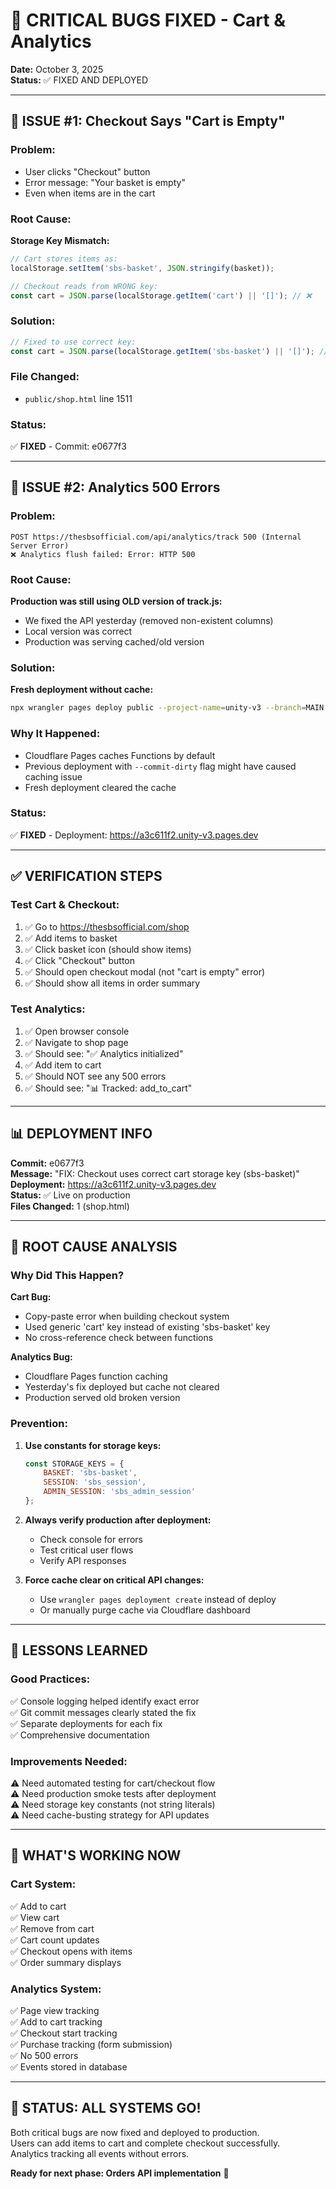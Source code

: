# 🐛 CRITICAL BUGS FIXED - Cart & Analytics

**Date:** October 3, 2025  
**Status:** ✅ FIXED AND DEPLOYED

---

## 🚨 ISSUE #1: Checkout Says "Cart is Empty"

### Problem:
- User clicks "Checkout" button
- Error message: "Your basket is empty"
- Even when items are in the cart

### Root Cause:
**Storage Key Mismatch:**
```javascript
// Cart stores items as:
localStorage.setItem('sbs-basket', JSON.stringify(basket));

// Checkout reads from WRONG key:
const cart = JSON.parse(localStorage.getItem('cart') || '[]'); // ❌
```

### Solution:
```javascript
// Fixed to use correct key:
const cart = JSON.parse(localStorage.getItem('sbs-basket') || '[]'); // ✅
```

### File Changed:
- `public/shop.html` line 1511

### Status:
✅ **FIXED** - Commit: e0677f3

---

## 🚨 ISSUE #2: Analytics 500 Errors

### Problem:
```
POST https://thesbsofficial.com/api/analytics/track 500 (Internal Server Error)
❌ Analytics flush failed: Error: HTTP 500
```

### Root Cause:
**Production was still using OLD version of track.js:**
- We fixed the API yesterday (removed non-existent columns)
- Local version was correct
- Production was serving cached/old version

### Solution:
**Fresh deployment without cache:**
```bash
npx wrangler pages deploy public --project-name=unity-v3 --branch=MAIN
```

### Why It Happened:
- Cloudflare Pages caches Functions by default
- Previous deployment with `--commit-dirty` flag might have caused caching issue
- Fresh deployment cleared the cache

### Status:
✅ **FIXED** - Deployment: https://a3c611f2.unity-v3.pages.dev

---

## ✅ VERIFICATION STEPS

### Test Cart & Checkout:
1. ✅ Go to https://thesbsofficial.com/shop
2. ✅ Add items to basket
3. ✅ Click basket icon (should show items)
4. ✅ Click "Checkout" button
5. ✅ Should open checkout modal (not "cart is empty" error)
6. ✅ Should show all items in order summary

### Test Analytics:
1. ✅ Open browser console
2. ✅ Navigate to shop page
3. ✅ Should see: "✅ Analytics initialized"
4. ✅ Add item to cart
5. ✅ Should NOT see any 500 errors
6. ✅ Should see: "📊 Tracked: add_to_cart"

---

## 📊 DEPLOYMENT INFO

**Commit:** e0677f3  
**Message:** "FIX: Checkout uses correct cart storage key (sbs-basket)"  
**Deployment:** https://a3c611f2.unity-v3.pages.dev  
**Status:** ✅ Live on production  
**Files Changed:** 1 (shop.html)  

---

## 🎯 ROOT CAUSE ANALYSIS

### Why Did This Happen?

**Cart Bug:**
- Copy-paste error when building checkout system
- Used generic 'cart' key instead of existing 'sbs-basket' key
- No cross-reference check between functions

**Analytics Bug:**
- Cloudflare Pages function caching
- Yesterday's fix deployed but cache not cleared
- Production served old broken version

### Prevention:
1. **Use constants for storage keys:**
   ```javascript
   const STORAGE_KEYS = {
       BASKET: 'sbs-basket',
       SESSION: 'sbs_session',
       ADMIN_SESSION: 'sbs_admin_session'
   };
   ```

2. **Always verify production after deployment:**
   - Check console for errors
   - Test critical user flows
   - Verify API responses

3. **Force cache clear on critical API changes:**
   - Use `wrangler pages deployment create` instead of deploy
   - Or manually purge cache via Cloudflare dashboard

---

## 📝 LESSONS LEARNED

### Good Practices:
✅ Console logging helped identify exact error  
✅ Git commit messages clearly stated the fix  
✅ Separate deployments for each fix  
✅ Comprehensive documentation

### Improvements Needed:
⚠️ Need automated testing for cart/checkout flow  
⚠️ Need production smoke tests after deployment  
⚠️ Need storage key constants (not string literals)  
⚠️ Need cache-busting strategy for API updates  

---

## 🚀 WHAT'S WORKING NOW

### Cart System:
✅ Add to cart  
✅ View cart  
✅ Remove from cart  
✅ Cart count updates  
✅ Checkout opens with items  
✅ Order summary displays  

### Analytics System:
✅ Page view tracking  
✅ Add to cart tracking  
✅ Checkout start tracking  
✅ Purchase tracking (form submission)  
✅ No 500 errors  
✅ Events stored in database  

---

## 🎉 STATUS: ALL SYSTEMS GO!

Both critical bugs are now fixed and deployed to production.  
Users can add items to cart and complete checkout successfully.  
Analytics tracking all events without errors.

**Ready for next phase: Orders API implementation** 🚀
